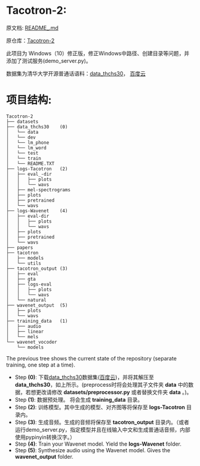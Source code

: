 # Tacotron-2:
原文档: [README_.md](README_.md)

原仓库：[Tacotron-2](https://github.com/begeekmyfriend/Tacotron-2)

此项目为 Windows（10）修正版，修正Windows中路径、创建目录等问题，并添加了测试服务(demo_server.py)。

数据集为清华大学开源普通话语料：[data_thchs30](http://www.openslr.org/18)， [百度云](http://pan.baidu.com/s/1hqKwE00)

# 项目结构:
	Tacotron-2
	├── datasets
	├── data_thchs30	(0)
	│   └── data
	│   └── dev
	│   └── lm_phone
	│   └── lm_word
	│   └── test
	│   └── train
 	│   └── README.TXT
	├── logs-Tacotron	(2)
	│   ├── eval_-dir
	│   │ 	├── plots
	│ 	│ 	└── wavs
	│   ├── mel-spectrograms
	│   ├── plots
	│   ├── pretrained
	│   └── wavs
	├── logs-Wavenet	(4)
	│   ├── eval-dir
	│   │ 	├── plots
	│ 	│ 	└── wavs
	│   ├── plots
	│   ├── pretrained
	│   └── wavs
	├── papers
	├── tacotron
	│   ├── models
	│   └── utils
	├── tacotron_output	(3)
	│   ├── eval
	│   ├── gta
	│   ├── logs-eval
	│   │   ├── plots
	│   │   └── wavs
	│   └── natural
	├── wavenet_output	(5)
	│   ├── plots
	│   └── wavs
	├── training_data	(1)
	│   ├── audio
	│   ├── linear
	│	└── mels
	└── wavenet_vocoder
		└── models

The previous tree shows the current state of the repository (separate training, one step at a time).

- Step **(0)**: 下载[data_thchs30](http://www.openslr.org/18)数据集([百度云](http://pan.baidu.com/s/1hqKwE00))，并将其解压至 **data_thchs30**，如上所示。(preprocess时将会处理其子文件夹 **data** 中的数据，若想更改请修改 **datasets/preprocessor.py** 或者替换文件夹 **data** 。)。
- Step **(1)**: 数据预处理。 将会生成 **training_data** 目录。
- Step **(2)**: 训练模型。其中生成的模型、对齐图等将保存至 **logs-Tacotron** 目录内。
- Step **(3)**: 生成音频。生成的音频将保存至 **tacotron_output** 目录内。（或者运行demo_server.py，指定模型并且在线输入中文和生成普通话音频，内部使用pypinyin转换汉字。）
- Step **(4)**: Train your Wavenet model. Yield the **logs-Wavenet** folder.
- Step **(5)**: Synthesize audio using the Wavenet model. Gives the **wavenet_output** folder.